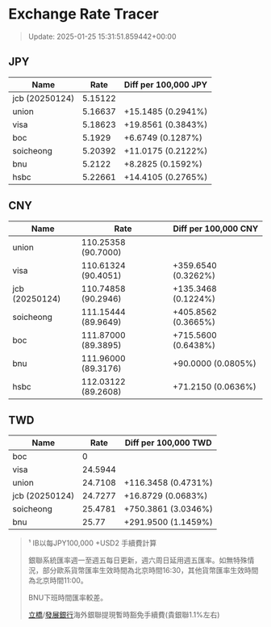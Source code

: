 # Exchange Rate Tracer

> Update: 2025-01-25 15:31:51.859442+00:00

## JPY

| Name           |    Rate | Diff per 100,000 JPY   |
|----------------|---------|------------------------|
| jcb (20250124) | 5.15122 |                        |
| union          | 5.16637 | +15.1485 (0.2941%)     |
| visa           | 5.18623 | +19.8561 (0.3843%)     |
| boc            | 5.1929  | +6.6749 (0.1287%)      |
| soicheong      | 5.20392 | +11.0175 (0.2122%)     |
| bnu            | 5.2122  | +8.2825 (0.1592%)      |
| hsbc           | 5.22661 | +14.4105 (0.2765%)     |

## CNY

| Name           | Rate                | Diff per 100,000 CNY   |
|----------------|---------------------|------------------------|
| union          | 110.25358	(90.7000) |                        |
| visa           | 110.61324	(90.4051) | +359.6540 (0.3262%)    |
| jcb (20250124) | 110.74858	(90.2946) | +135.3468 (0.1224%)    |
| soicheong      | 111.15444	(89.9649) | +405.8562 (0.3665%)    |
| boc            | 111.87000	(89.3895) | +715.5600 (0.6438%)    |
| bnu            | 111.96000	(89.3176) | +90.0000 (0.0805%)     |
| hsbc           | 112.03122	(89.2608) | +71.2150 (0.0636%)     |

## TWD

| Name           |    Rate | Diff per 100,000 TWD   |
|----------------|---------|------------------------|
| boc            |  0      |                        |
| visa           | 24.5944 |                        |
| union          | 24.7108 | +116.3458 (0.4731%)    |
| jcb (20250124) | 24.7277 | +16.8729 (0.0683%)     |
| soicheong      | 25.4781 | +750.3861 (3.0346%)    |
| bnu            | 25.77   | +291.9500 (1.1459%)    |


> ¹ IB以每JPY100,000 +USD2 手續費計算
>
> 銀聯系統匯率週一至週五每日更新，週六周日延用週五匯率。如無特殊情況，部分歐系貨幣匯率生效時間為北京時間16:30，其他貨幣匯率生效時間為北京時間11:00。
>
> BNU下班時間匯率較差。
>
> [立橋](https://www.wlbank.com.mo/uploads/ueditor/file/20181211/1544536513900230.pdf)/[發展銀行](https://www.mdb.com.mo/Service_Charges_20230728.pdf)海外銀聯提現暫時豁免手續費(貴銀聯1.1%左右)

